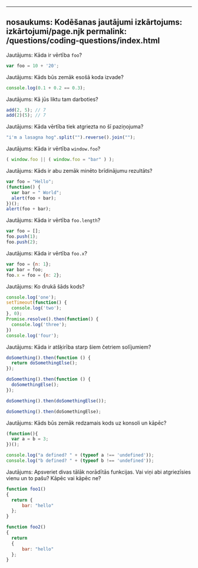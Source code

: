 ***

## nosaukums: Kodēšanas jautājumi&#xA;izkārtojums: izkārtojumi/page.njk&#xA;permalink: /questions/coding-questions/index.html

Jautājums: Kāda ir vērtība `foo`?

```javascript
var foo = 10 + '20';
```

Jautājums: Kāds būs zemāk esošā koda izvade?

```javascript
console.log(0.1 + 0.2 == 0.3);
```

Jautājums: Kā jūs liktu tam darboties?

```javascript
add(2, 5); // 7
add(2)(5); // 7
```

Jautājums: Kāda vērtība tiek atgriezta no šī paziņojuma?

```javascript
"i'm a lasagna hog".split("").reverse().join("");
```

Jautājums: Kāda ir vērtība `window.foo`?

```javascript
( window.foo || ( window.foo = "bar" ) );
```

Jautājums: Kāds ir abu zemāk minēto brīdinājumu rezultāts?

```javascript
var foo = "Hello";
(function() {
  var bar = " World";
  alert(foo + bar);
})();
alert(foo + bar);
```

Jautājums: Kāda ir vērtība `foo.length`?

```javascript
var foo = [];
foo.push(1);
foo.push(2);
```

Jautājums: Kāda ir vērtība `foo.x`?

```javascript
var foo = {n: 1};
var bar = foo;
foo.x = foo = {n: 2};
```

Jautājums: Ko drukā šāds kods?

```javascript
console.log('one');
setTimeout(function() {
  console.log('two');
}, 0);
Promise.resolve().then(function() {
  console.log('three');
})
console.log('four');
```

Jautājums: Kāda ir atšķirība starp šiem četriem solījumiem?

```javascript
doSomething().then(function () {
  return doSomethingElse();
});

doSomething().then(function () {
  doSomethingElse();
});

doSomething().then(doSomethingElse());

doSomething().then(doSomethingElse);
```

Jautājums: Kāds būs zemāk redzamais kods uz konsoli un kāpēc?

```javascript
(function(){
  var a = b = 3;
})();

console.log("a defined? " + (typeof a !== 'undefined'));
console.log("b defined? " + (typeof b !== 'undefined'));
```

Jautājums: Apsveriet divas tālāk norādītās funkcijas. Vai viņi abi atgriezīsies vienu un to pašu? Kāpēc vai kāpēc ne?

```javascript
function foo1()
{
  return {
      bar: "hello"
  };
}

function foo2()
{
  return
  {
      bar: "hello"
  };
}
```
